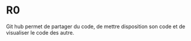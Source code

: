 # R0
Git hub permet de partager du code, de mettre disposition son code et de visualiser le code des autre.
